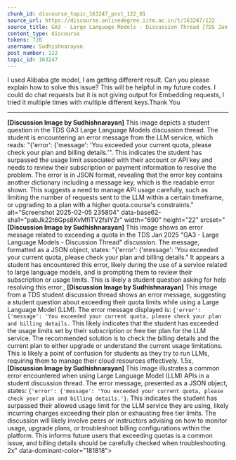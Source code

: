 ```yaml
---
chunk_id: discourse_topic_163247_post_122_01
source_url: https://discourse.onlinedegree.iitm.ac.in/t/163247/122
source_title: GA3 - Large Language Models - Discussion Thread [TDS Jan 2025]
content_type: discourse
tokens: 720
username: Sudhishnarayan
post_number: 122
topic_id: 163247
---
```


 I used Alibaba gte model, I am getting different result. Can you please explain how to solve this issue? This will be helpful in my future codes. I could do chat requests but it is not giving output for Embedding requests, I tried it multiple times with multiple different keys.Thank You

---

**[Discussion Image by Sudhishnarayan]** This image depicts a student question in the TDS GA3 Large Language Models discussion thread. The student is encountering an error message from the LLM service, which reads: "{'error': {'message': 'You exceeded your current quota, please check your plan and billing details.'". This indicates the student has surpassed the usage limit associated with their account or API key and needs to review their subscription or payment information to resolve the problem. The error is in JSON format, revealing that the error key contains another dictionary including a message key, which is the readable error shown. This suggests a need to manage API usage carefully, such as limiting the number of requests sent to the LLM within a certain timeframe, or upgrading to a plan with a higher quota.course's constraints." alt="Screenshot 2025-02-05 235804" data-base62-sha1="pabJk22t6Gps8KvMfiTV2fsIYZr" width="690" height="22" srcset="**[Discussion Image by Sudhishnarayan]** This image shows an error message related to exceeding a quota in the TDS Jan 2025 "GA3 - Large Language Models - Discussion Thread" discussion. The message, formatted as a JSON object, states: "{'error': {'message': 'You exceeded your current quota, please check your plan and billing details." It appears a student has encountered this error, likely during the use of a service related to large language models, and is prompting them to review their subscription or usage limits. This is likely a student question asking for help resolving this error., **[Discussion Image by Sudhishnarayan]** This image from a TDS student discussion thread shows an error message, suggesting a student question about exceeding their quota limits while using a Large Language Model (LLM). The error message displayed is: `{'error': {'message': 'You exceeded your current quota, please check your plan and billing details.` This likely indicates that the student has exceeded the usage limits set by their subscription or free tier plan for the LLM service. The recommended solution is to check the billing details and the current plan to either upgrade or understand the current usage limitations. This is likely a point of confusion for students as they try to run LLMs, requiring them to manage their cloud resources effectively. 1.5x, **[Discussion Image by Sudhishnarayan]** This image illustrates a common error encountered when using Large Language Model (LLM) APIs in a student discussion thread. The error message, presented as a JSON object, states: `{'error': {'message': 'You exceeded your current quota, please check your plan and billing details.'}`. This indicates the student has surpassed their allowed usage limit for the LLM service they are using, likely incurring charges exceeding their plan or exhausting free tier limits. The discussion will likely involve peers or instructors advising on how to monitor usage, upgrade plans, or troubleshoot billing configurations within the platform. This informs future users that exceeding quotas is a common issue, and billing details should be carefully checked when troubleshooting. 2x" data-dominant-color="181818">
